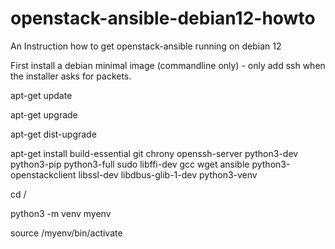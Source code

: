 # openstack-ansible-debian12-howto

An Instruction how to get openstack-ansible running on debian 12

First install a debian minimal image (commandline only) - only add ssh when the installer asks for packets.

apt-get update

apt-get upgrade

apt-get dist-upgrade

apt-get install build-essential git chrony openssh-server python3-dev python3-pip python3-full sudo libffi-dev gcc wget ansible python3-openstackclient libssl-dev libdbus-glib-1-dev python3-venv

cd /

python3 -m venv myenv

source /myenv/bin/activate
